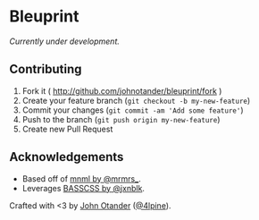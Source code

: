 # Bleuprint

_Currently under development._

## Contributing

1. Fork it ( http://github.com/johnotander/bleuprint/fork )
2. Create your feature branch (`git checkout -b my-new-feature`)
3. Commit your changes (`git commit -am 'Add some feature'`)
4. Push to the branch (`git push origin my-new-feature`)
5. Create new Pull Request

## Acknowledgements

  * Based off of [mnml by @mrmrs_](http://mn-ml.cc/).
  * Leverages [BASSCSS by @jxnblk](http://basscss.com).

Crafted with <3 by [John Otander](http://www.johnotander.com) ([@4lpine](https://twitter.com/4lpine)).
